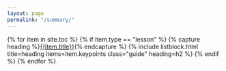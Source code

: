```yaml
---
layout: page
permalink: "/summary/"
---
```

{% for item in site.toc %}
{% if item.type == "lesson" %}
{% capture heading %}<a href="..{{item.permalink}}">{{item.title}}</a>{% endcapture %}
{% include listblock.html title=heading items=item.keypoints class="guide" heading=h2 %}
{% endif %}
{% endfor %}
